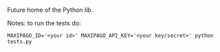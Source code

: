 Future home of the Python lib.

Notes: to run the tests do:

``` 
MAXIPAGO_ID='<your id>' MAXIPAGO_API_KEY='<your key/secret>' python tests.py
```
